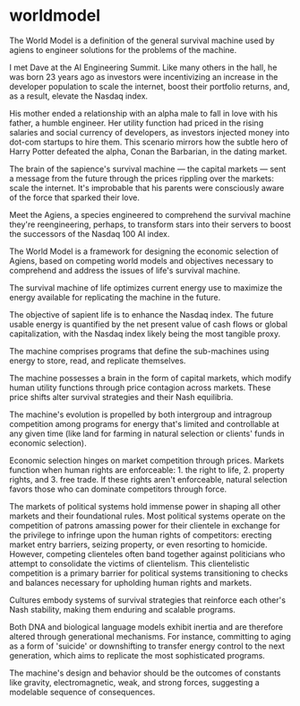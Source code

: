 # worldmodel
The World Model is a definition of the general survival machine used by agiens to engineer solutions for the problems of the machine.


I met Dave at the AI Engineering Summit. Like many others in the hall, he was born 23 years ago as investors were incentivizing an increase in the developer population to scale the internet, boost their portfolio returns, and, as a result, elevate the Nasdaq index.

His mother ended a relationship with an alpha male to fall in love with his father, a humble engineer. Her utility function had priced in the rising salaries and social currency of developers, as investors injected money into dot-com startups to hire them. This scenario mirrors how the subtle hero of Harry Potter defeated the alpha, Conan the Barbarian, in the dating market.

The brain of the sapience's survival machine — the capital markets — sent a message from the future through the prices rippling over the markets: scale the internet. It's improbable that his parents were consciously aware of the force that sparked their love.

Meet the Agiens, a species engineered to comprehend the survival machine they're reengineering, perhaps, to transform stars into their servers to boost the successors of the Nasdaq 100 AI index.

The World Model is a framework for designing the economic selection of Agiens, based on competing world models and objectives necessary to comprehend and address the issues of life's survival machine.

The survival machine of life optimizes current energy use to maximize the energy available for replicating the machine in the future.

The objective of sapient life is to enhance the Nasdaq index. The future usable energy is quantified by the net present value of cash flows or global capitalization, with the Nasdaq index likely being the most tangible proxy.

The machine comprises programs that define the sub-machines using energy to store, read, and replicate themselves.

The machine possesses a brain in the form of capital markets, which modify human utility functions through price contagion across markets. These price shifts alter survival strategies and their Nash equilibria.

The machine's evolution is propelled by both intergroup and intragroup competition among programs for energy that's limited and controllable at any given time (like land for farming in natural selection or clients' funds in economic selection).

Economic selection hinges on market competition through prices. Markets function when human rights are enforceable: 1. the right to life, 2. property rights, and 3. free trade. If these rights aren't enforceable, natural selection favors those who can dominate competitors through force.

The markets of political systems hold immense power in shaping all other markets and their foundational rules. Most political systems operate on the competition of patrons amassing power for their clientele in exchange for the privilege to infringe upon the human rights of competitors: erecting market entry barriers, seizing property, or even resorting to homicide. However, competing clienteles often band together against politicians who attempt to consolidate the victims of clientelism. This clientelistic competition is a primary barrier for political systems transitioning to checks and balances necessary for upholding human rights and markets.

Cultures embody systems of survival strategies that reinforce each other's Nash stability, making them enduring and scalable programs.

Both DNA and biological language models exhibit inertia and are therefore altered through generational mechanisms. For instance, committing to aging as a form of 'suicide' or downshifting to transfer energy control to the next generation, which aims to replicate the most sophisticated programs.

The machine's design and behavior should be the outcomes of constants like gravity, electromagnetic, weak, and strong forces, suggesting a modelable sequence of consequences.
